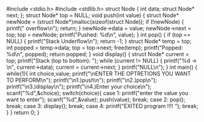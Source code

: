 #include <stdio.h>
#include <stdlib.h>
struct Node {
    int data;
    struct Node* next;
};
struct Node* top = NULL;
void push(int value) {
    struct Node* newNode = (struct Node*)malloc(sizeof(struct Node));
    if (!newNode) {
        printf(" overflow\n");
        return;
    }
    newNode->data = value;
    newNode->next = top;
    top = newNode;
    printf("Pushed: %d\n", value);
}
int pop() {
    if (top == NULL) {
        printf("Stack Underflow\n");
        return -1;
    }
    struct Node* temp = top;
    int popped = temp->data;
    top = top->next;
    free(temp);
    printf("Popped: %d\n", popped);
    return popped;
}
void display() {
    struct Node* current = top;
    printf("Stack (top to bottom): ");
    while (current != NULL) {
        printf("%d -> \n", current->data);
        current = current->next;
    }
    printf("NULL\n");
}
int main() {
    while(1){
    int choice,value;
    printf("\nENTER THE OPTRETIONS YOU WANT TO PERFORM\n");
    printf("\n1.)push\n");
    printf("\n2.)pop\n");
    printf("\n3.)display\n");
    printf("\n4.)Enter your choice\n");
    scanf("%d",&choice);
    switch(choice){
        case 1: printf("enter the value you want to enter");
                scanf("%d",&value);
                push(value);
                break;
        case 2: pop();
                break;
        case 3: display();
               break;
        case 4: printf("EXITED program !!!! ");
               break;
    }
    }
    return 0;
}
